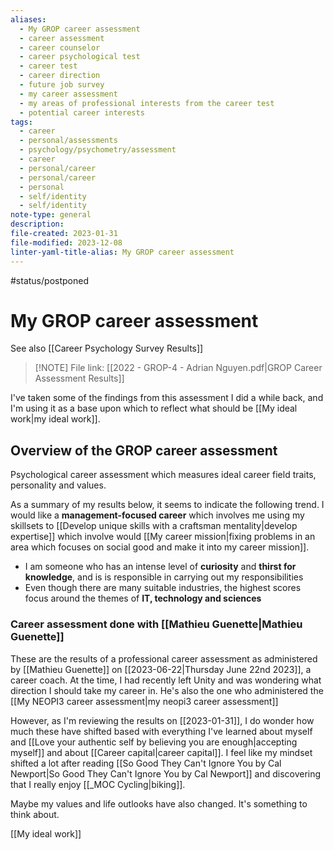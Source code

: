 ```yaml
---
aliases:
  - My GROP career assessment
  - career assessment
  - career counselor
  - career psychological test
  - career test
  - career direction
  - future job survey
  - my career assessment
  - my areas of professional interests from the career test
  - potential career interests
tags:
  - career
  - personal/assessments
  - psychology/psychometry/assessment
  - career
  - personal/career
  - personal/career
  - personal
  - self/identity
  - self/identity
note-type: general
description: 
file-created: 2023-01-31
file-modified: 2023-12-08
linter-yaml-title-alias: My GROP career assessment
---
```


 #status/postponed

# My GROP career assessment

See also [[Career Psychology Survey Results]]

> [!NOTE] File link:  [[2022 - GROP-4  - Adrian Nguyen.pdf|GROP Career Assessment Results]]

I've taken some of the findings from this assessment I did a while back, and I'm using it as a base upon which to reflect what should be [[My ideal work|my ideal work]].


## Overview of the GROP career assessment

Psychological career assessment which measures ideal career field traits, personality and values.

As a summary of my results below, it seems to indicate the following trend. I would like a **management-focused career** which involves me using my skillsets to [[Develop unique skills with a craftsman mentality|develop expertise]] which involve would [[My career mission|fixing problems in an area which focuses on social good and make it into my career mission]].

- I am someone who has an intense level of **curiosity** and **thirst for knowledge**, and is is responsible in carrying out my responsibilities
- Even though there are many suitable industries, the highest scores focus around the themes of **IT, technology and sciences**

### Career assessment done with [[Mathieu Guenette|Mathieu Guenette]]

These are the results of a professional career assessment as administered by [[Mathieu Guenette]] on [[2023-06-22|Thursday June 22nd 2023]], a career coach. At the time, I had recently left Unity and was wondering what direction I should take my career in. He's also the one who administered the [[My NEOPI3 career assessment|my neopi3 career assessment]]

However, as I'm reviewing the results on [[2023-01-31]], I do wonder how much these have shifted based with everything I've learned about myself and [[Love your authentic self by believing you are enough|accepting myself]] and about [[Career capital|career capital]]. I feel like my mindset shifted a lot after reading [[So Good They Can't Ignore You by Cal Newport|So Good They Can't Ignore You by Cal Newport]] and discovering that I really enjoy [[_MOC Cycling|biking]].

Maybe my values and life outlooks have also changed. It's something to think about.

[[My ideal work]]